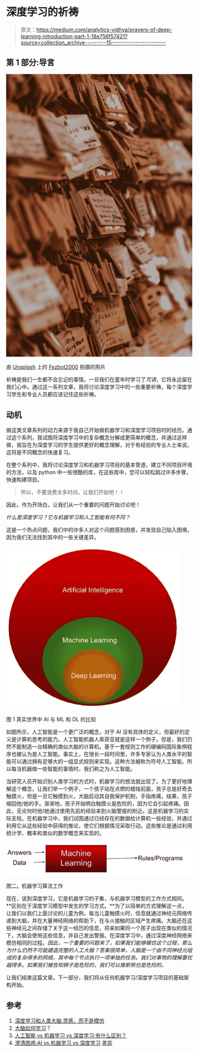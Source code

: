# 深度学习的祈祷

> 原文：<https://medium.com/analytics-vidhya/prayers-of-deep-learning-introduction-part-1-18e756f57421?source=collection_archive---------15----------------------->

## 第 1 部分:导言

![](img/624407152de9325b0ae06a8780a957a0.png)

由 [Unsplash](https://unsplash.com?utm_source=medium&utm_medium=referral) 上的 [Fezbot2000](https://unsplash.com/@fezbot2000?utm_source=medium&utm_medium=referral) 拍摄的照片

祈祷是我们一生都不会忘记的事情。一旦我们在童年时学习了*咒语*，它将永远留在我们心中。通过这一系列文章，我将讨论深度学习中的一些重要祈祷，每个深度学习学生和专业人员都应该记住这些祈祷。

## 动机

做这类文章系列的动力来源于我自己开始做机器学习和深度学习项目时的经历。通过这个系列，我试图将深度学习中的复杂概念分解成更简单的概念，并通过这样做，我旨在为深度学习的学生提供更好的概念理解，对于有经验的专业人士来说，这将是不同概念的快速复习。

在整个系列中，我将讨论深度学习和机器学习项目的基本管道，建立不同项目环境的方法，以及 python 中一些很酷的库，在这些库中，您可以轻松跳过许多步骤，快速构建项目。

> 所以，不要浪费太多时间，让我们开始吧！！

因此，作为开场白，让我们从一个重要的问题开始讨论吧！

*什么是深度学习？它与机器学习和人工智能有何不同？*

这是一个热点问题，我们中的许多人对这个问题感到困惑，并发现自己陷入困境，因为我们无法找到其中的一些关键差异。

![](img/7d1dce332f992c3a33ee8814b7e038f3.png)

图 1 真实世界中 AI 与 ML 和 DL 的比较

如图所示，人工智能是一个更广泛的概念，对于 AI 没有具体的定义，但最好的定义是计算机思考的能力。人工智能机器人索菲亚就是这样一个例子。但是，我们仍然不能制造一台精确的类似大脑的计算机。基于一套规则工作的硬编码国际象棋程序也被认为是人工智能。事实上，在很长一段时间里，许多专家认为人类水平的智能可以通过拥有足够大的一组显式规则来实现。这种方法被称为符号人工智能。所以每当机器做一些智能的事情时，我们称之为人工智能。

当研究人员开始识别人类学习的方式时，机器学习的想法就出现了。为了更好地理解这个概念，让我们举一个例子，一个孩子站在点燃的蜡烛前面，孩子总是好奇去触摸火，但是一旦它触摸到火，大脑启动其自我保护机制，手指疼痛，结果，孩子缩回他/她的手。渐渐地，孩子开始明白触摸火是危险的，因为它会引起疼痛。因此，无论何时他/她通过使用先前的经验来到火脑警报的附近。这是机器学习的实际支柱。在机器学习中，我们试图通过已经存在的数据给计算机一些经验，并通过利用它从这些经验中获得的推论，使它们根据情况采取行动。这些推论是通过利用统计学、概率和类似的数学概念来实现的。

![](img/17cc1b1207bca81f4867851fd2b622dc.png)

图二。机器学习算法工作

现在，说到深度学习，它是机器学习的子集，与机器学习模型的工作方式相同。**区别在于深度学习模型中发生的学习方式。**为了以简单的方式理解这一点，让我们以我们上面讨论的儿童为例，每当儿童触摸火时，信息就通过神经元网络传递到大脑，并在大量神经网络的帮助下，在与火接触的区域产生疼痛。大脑还在这些神经元之间存储了关于这一经历的信息，将来如果同一个孩子出现在类似的情况下，大脑会使用这些信息，并自己发出警报。在深度学习中，通过深度神经网络来模仿相同的过程。*因此，一个重要的问题来了，如果我们能够模仿这个过程，那么为什么仍然不可能建造完整的人工大脑？答案很简单，人脑是一个由不同神经元组成的复杂得多的网络，其中每个节点执行一项单独的任务。我们对事物的理解要优越得多。如果我们被告知狮子是危险的，我们可以推断熊也是危险的。*

让我们结束这篇文章。下一部分，我们将从任何机器学习/深度学习项目的基础架构开始。

## 参考

1.  [深度学习和人类大脑:灵感，而不是模仿](https://dzone.com/articles/deep-learning-and-the-human-brain-inspiration-not#:~:targetText=Deep%20learning%20consists%20of%20artificial,and%20produces%20the%20final%20output.)
2.  [大脑如何学习](https://trainingindustry.com/articles/content-development/how-the-brain-learns/#:~:targetText=When%20learning%20new%20things%2C%20memory,This%20process%20is%20called%20fluency.)？
3.  [人工智能 vs 机器学习 vs 深度学习:有什么区别？](https://www.guru99.com/machine-learning-vs-deep-learning.html#:~:targetText=Early%20AI%20systems%20used%20pattern%20matching%20and%20expert%20systems.,the%20field%20of%20artificial%20intelligence.)
4.  [澄清困惑:AI vs 机器学习 vs 深度学习](https://towardsdatascience.com/clearing-the-confusion-ai-vs-machine-learning-vs-deep-learning-differences-fce69b21d5eb) [差异](https://towardsdatascience.com/clearing-the-confusion-ai-vs-machine-learning-vs-deep-learning-differences-fce69b21d5eb)
